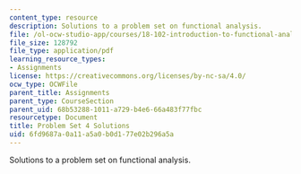 ```yaml
---
content_type: resource
description: Solutions to a problem set on functional analysis.
file: /ol-ocw-studio-app/courses/18-102-introduction-to-functional-analysis-spring-2009/6fd9687a0a11a5a0b0d177e02b296a5a_MIT18_102s09_sol_pset04.pdf
file_size: 128792
file_type: application/pdf
learning_resource_types:
- Assignments
license: https://creativecommons.org/licenses/by-nc-sa/4.0/
ocw_type: OCWFile
parent_title: Assignments
parent_type: CourseSection
parent_uid: 68b53288-1011-a729-b4e6-66a483f77fbc
resourcetype: Document
title: Problem Set 4 Solutions
uid: 6fd9687a-0a11-a5a0-b0d1-77e02b296a5a
---
```

Solutions to a problem set on functional analysis.